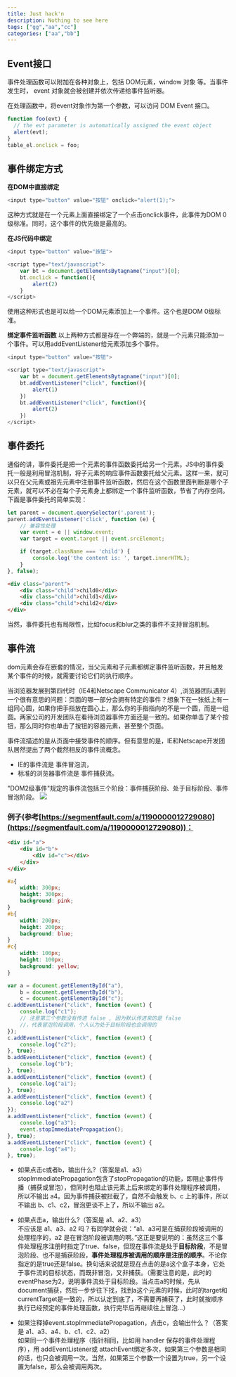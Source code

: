 ```yaml
---
title: Just hack'n
description: Nothing to see here
tags: ["gg","aa","cc"]
categories: ["aa","bb"]
---
```


## Event接口
事件处理函数可以附加在各种对象上，包括 DOM元素，window 对象 等。当事件发生时， event 对象就会被创建并依次传递给事件监听器。

在处理函数中，将event对象作为第一个参数，可以访问 DOM Event 接口。
```js
function foo(evt) {
  // the evt parameter is automatically assigned the event object
  alert(evt);
}
table_el.onclick = foo;
```

## 事件绑定方式

**在DOM中直接绑定**<br>
```js
<input type="button" value="按钮" onclick="alert(1);">
```
这种方式就是在一个元素上面直接绑定了一个点击onclick事件，此事件为DOM 0级标准。同时，这个事件的优先级是最高的。

**在JS代码中绑定**<br>
```js
<input type="button" value="按钮">

<script type="text/javascript">
	var bt = document.getElementsBytagname("input")[0];
	bt.onclick = function(){
		alert(2)
	}
</script>
```
使用这种形式也是可以给一个DOM元素添加上一个事件。这个也是DOM 0级标准。

**绑定事件监听函数**
以上两种方式都是存在一个弊端的，就是一个元素只能添加一个事件。可以用addEventListener给元素添加多个事件。
```js
<input type="button" value="按钮">

<script type="text/javascript">
	var bt = document.getElementsBytagname("input")[0];
	bt.addEventListener("click", function(){
		alert(1)
	})
	bt.addEventListener("click", function(){
		alert(2)
	})
</script>
```

## 事件委托
通俗的讲，事件委托是把一个元素的事件函数委托给另一个元素。JS中的事件委托一般是利用冒泡机制，将子元素的响应事件函数委托给父元素。这样一来，就可以只在父元素或祖先元素中注册事件监听函数，然后在这个函数里面判断是哪个子元素，就可以不必在每个子元素身上都绑定一个事件监听函数，节省了内存空间。下面是事件委托的简单实现：
```js
let parent = document.querySelector('.parent');
parent.addEventListener('click', function (e) {
    // 兼容性处理
    var event = e || window.event;
    var target = event.target || event.srcElement;

    if (target.className === 'child') {
        console.log('the content is: ', target.innerHTML);
    }
}, false);
```

```html
<div class="parent">
    <div class="child">child0</div>
    <div class="child">child1</div>
    <div class="child">child2</div>
</div>
```
当然，事件委托也有局限性，比如focus和blur之类的事件不支持冒泡机制。

## 事件流
dom元素会存在嵌套的情况，当父元素和子元素都绑定事件监听函数，并且触发某个事件的时候，就需要讨论它们的执行顺序。

当浏览器发展到第四代时（IE4和Netscape Communicator 4）,浏览器团队遇到一个很有意思的问题：页面的哪一部分会拥有特定的事件？想象下在一张纸上有一组同心圆，如果你把手指放在圆心上，那么你的手指指向的不是一个圆，而是一组圆。两家公司的开发团队在看待浏览器事件方面还是一致的。如果你单击了某个按钮，那么同时你也单击了按钮的容器元素，甚至整个页面。

事件流描述的是从页面中接受事件的顺序。但有意思的是，IE和Netscape开发团队居然提出了两个截然相反的事件流概念。
- IE的事件流是 事件冒泡流，
- 标准的浏览器事件流是 事件捕获流。

"DOM2级事件"规定的事件流包括三个阶段：事件捕获阶段、处于目标阶段、事件冒泡阶段。
![](https://www.w3.org/TR/DOM-Level-3-Events/images/eventflow.svg)

### 例子(参考[https://segmentfault.com/a/1190000012729080](https://segmentfault.com/a/1190000012729080))：
```html
<div id="a">
    <div id="b">
        <div id="c"></div>
    </div>
</div>
```

```css
#a{
    width: 300px;
    height: 300px;
    background: pink;
}
#b{
    width: 200px;
    height: 200px;
    background: blue;
}
#c{
    width: 100px;
    height: 100px;
    background: yellow;
}
```

```js
var a = document.getElementById("a"),
    b = document.getElementById("b"),
    c = document.getElementById("c");
c.addEventListener("click", function (event) {
    console.log("c1");
    // 注意第三个参数没有传进 false , 因为默认传进来的是 false
    //，代表冒泡阶段调用，个人认为处于目标阶段也会调用的
});
c.addEventListener("click", function (event) {
    console.log("c2");
}, true);
b.addEventListener("click", function (event) {
    console.log("b");
}, true);
a.addEventListener("click", function (event) {
    console.log("a1");
}, true);
a.addEventListener("click", function (event) {
    console.log("a2")
});
a.addEventListener("click", function (event) {
    console.log("a3");
    event.stopImmediatePropagation();
}, true);
a.addEventListener("click", function (event) {
    console.log("a4");
}, true);
```
- 如果点击c或者b，输出什么?（答案是a1、a3）<br>
stopImmediatePropagation包含了stopPropagation的功能，即阻止事件传播（捕获或冒泡），但同时也阻止该元素上后来绑定的事件处理程序被调用，所以不输出 a4。因为事件捕获被拦截了，自然不会触发 b、c 上的事件，所以不输出 b、c1、c2，冒泡更谈不上了，所以不输出 a2。

- 如果点击a，输出什么?（答案是 a1、a2、a3）<br>
不应该是 a1、a3、a2 吗？有同学就会说：“a1、a3可是在捕获阶段被调用的处理程序的，a2 是在冒泡阶段被调用的啊。”这正是要说明的：虽然这三个事件处理程序注册时指定了true、false，但现在事件流是处于**目标阶段**，不是冒泡阶段、也不是捕获阶段，**事件处理程序被调用的顺序是注册的顺序**。不论你指定的是true还是false。换句话来说就是现在点击的是a这个盒子本身，它处于事件流的目标状态，而既非冒泡，又非捕获。（需要注意的是，此时的eventPhase为2，说明事件流处于目标阶段。当点击a的时候，先从document捕获，然后一步步往下找，找到a这个元素的时候，此时的target和currentTarget是一致的，所以认定到底了，不需要再捕获了，此时就按顺序执行已经预定的事件处理函数，执行完毕后再继续往上冒泡...）

- 如果注释掉event.stopImmediatePropagation，点击c，会输出什么？（答案是 a1、a3、a4、b、c1、c2、a2）<br>
如果同一个事件处理程序（指针相同，比如用 handler 保存的事件处理程序），用 addEventListener或 attachEvent绑定多次，如果第三个参数是相同的话，也只会被调用一次。当然，如果第三个参数一个设置为true，另一个设置为false，那么会被调用两次。








